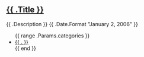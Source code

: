 <article>
  <h2><a href='{{ .Permalink }}'> {{ .Title }}</a></h2>
  <p>
    {{ .Description }} 
    <span class="date">{{ .Date.Format "January 2, 2006" }}</span></p>
  <ul class="categories">
    {{ range .Params.categories }}
      <li><a href="/categories/{{ . | urlize }}">{{ . }}</a></li>
    {{ end }}
  </ul>
</article>
